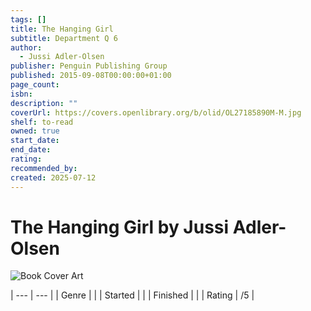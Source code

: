 ```yaml
---
tags: []
title: The Hanging Girl
subtitle: Department Q 6
author:
  - Jussi Adler-Olsen
publisher: Penguin Publishing Group
published: 2015-09-08T00:00:00+01:00
page_count: 
isbn: 
description: ""
coverUrl: https://covers.openlibrary.org/b/olid/OL27185890M-M.jpg
shelf: to-read
owned: true
start_date: 
end_date: 
rating: 
recommended_by: 
created: 2025-07-12
---
```


# The Hanging Girl by Jussi Adler-Olsen

![Book Cover Art](https://covers.openlibrary.org/b/olid/OL27185890M-M.jpg)


| --- | --- |
| Genre |  |
| Started |  |
| Finished |  |
| Rating | /5 |

